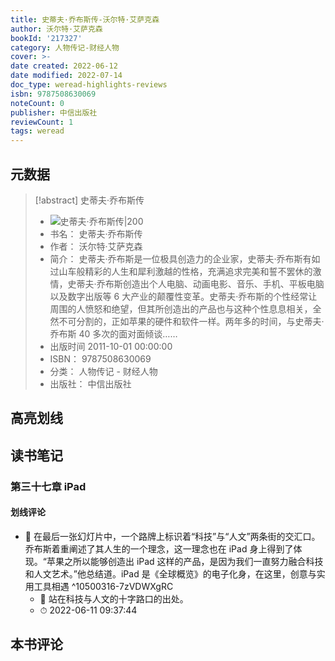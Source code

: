 ```yaml
---
title: 史蒂夫·乔布斯传-沃尔特·艾萨克森
author: 沃尔特·艾萨克森
bookId: '217327'
category: 人物传记-财经人物
cover: >-
date created: 2022-06-12
date modified: 2022-07-14
doc_type: weread-highlights-reviews
isbn: 9787508630069
noteCount: 0
publisher: 中信出版社
reviewCount: 1
tags: weread
---
```


## 元数据

> [!abstract] 史蒂夫·乔布斯传
> - ![ 史蒂夫·乔布斯传|200](https://wfqqreader-1252317822.image.myqcloud.com/cover/327/217327/t7_217327.jpg)
> - 书名： 史蒂夫·乔布斯传
> - 作者： 沃尔特·艾萨克森
> - 简介： 史蒂夫·乔布斯是一位极具创造力的企业家，史蒂夫·乔布斯有如过山车般精彩的人生和犀利激越的性格，充满追求完美和誓不罢休的激情，史蒂夫·乔布斯创造出个人电脑、动画电影、音乐、手机、平板电脑以及数字出版等 6 大产业的颠覆性变革。史蒂夫·乔布斯的个性经常让周围的人愤怒和绝望，但其所创造出的产品也与这种个性息息相关，全然不可分割的，正如苹果的硬件和软件一样。两年多的时间，与史蒂夫·乔布斯 40 多次的面对面倾谈……
> - 出版时间 2011-10-01 00:00:00
> - ISBN： 9787508630069
> - 分类： 人物传记 - 财经人物
> - 出版社： 中信出版社

## 高亮划线

## 读书笔记

### 第三十七章 iPad

#### 划线评论

- 📌 在最后一张幻灯片中，一个路牌上标识着“科技”与“人文”两条街的交汇口。乔布斯着重阐述了其人生的一个理念，这一理念也在 iPad 身上得到了体现。“苹果之所以能够创造出 iPad 这样的产品，是因为我们一直努力融合科技和人文艺术。”他总结道。iPad 是《全球概览》的电子化身，在这里，创意与实用工具相遇 ^10500316-7zVDWXgRC
	- 💭 站在科技与人文的十字路口的出处。
	- ⏱ 2022-06-11 09:37:44
   

## 本书评论
